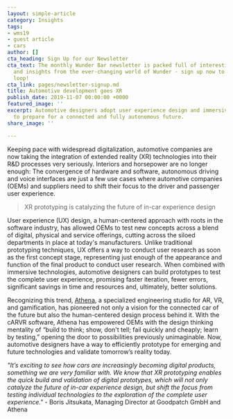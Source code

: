 ```yaml
---
layout: simple-article
category: Insights
tags:
- wms19
- guest article
- cars
author: []
cta_heading: Sign Up for our Newsletter
cta_text: The monthly Wunder Bar newsletter is packed full of interesting news, updates
  and insights from the ever-changing world of Wunder - sign up now to stay in the
  loop!
cta_link: pages/newsletter-signup.md
title: Automotive development goes XR
publish_date: 2019-11-07 00:00:00 +0000
featured_image: ''
excerpt: Automotive designers adopt user experience design and immersive technologies
  to prepare for a connected and fully autonomous future.
share_image: ''

---
```

Keeping pace with widespread digitalization, automotive companies are now taking the integration of extended reality (XR) technologies into their R&D processes very seriously. Interiors and horsepower are no longer enough: The convergence of hardware and software, autonomous driving and voice interfaces are just a few use cases where automotive companies (OEMs) and suppliers need to shift their focus to the driver and passenger user experience.

> XR prototyping is catalyzing the future of in-car experience design

User experience (UX) design, a human-centered approach with roots in the software industry, has allowed OEMs to test new concepts across a blend of digital, physical and service offerings, cutting across the siloed departments in place at today's manufacturers. Unlike traditional prototyping techniques, UX offers a way to conduct user research as soon as the first concept stage, representing just enough of the appearance and function of the final product to conduct user research. When combined with immersive technologies, automotive designers can build prototypes to test the complete user experience, promising faster iteration, fewer errors, significant savings in time and resources and, ultimately, better solutions.

Recognizing this trend, [Athena](http://www.driveathena.com), a specialized engineering studio for AR, VR, and gamification, has pioneered not only a vision for the connected car of the future but also the human-centered design process behind it. With the cARVR software, Athena has empowered OEMs with the design thinking mentality of “build to think; show, don't tell; fail quickly and cheaply; learn by testing,” opening the door to possibilities previously unimaginable. Now, automotive designers have a way to efficiently prototype for emerging and future technologies and validate tomorrow’s reality today.

_"It’s exciting to see how cars are increasingly becoming digital products, something we are very familiar with. We know that XR prototyping enables the quick build and validation of digital prototypes, which will not only catalyze the future of in-car experience design, but shift the focus from testing individual technologies to the exploration of the complete user experience."_
\- Boris Jitsukata, Managing Director at Goodpatch GmbH and Athena